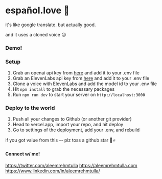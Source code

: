 # español.love 💌

it's like google translate. but actually good.

and it uses a cloned voice 😉

### Demo!

### Setup

1. Grab an openai api key from [here](https://beta.openai.com/) and add it to your .env file
2. Grab an ElevenLabs api key from [here](https://beta.elevenlabs.io/speech-synthesis) and add it to your .env file
3. Clone a voice with ElevenLabs and add the model id to your .env file
4. Hit `npm install` to grab the necessary packages
5. Run `npm run dev` to start your server on `http://localhost:3000`

### Deploy to the world

1. Push all your changes to Github (or another git provider)
2. Head to vercel.app, import your repo, and hit deploy
3. Go to settings of the deployment, add your .env, and rebuild

if you got value from this -- plz toss a github star 🙂⭐

#### Connect w/ me!

https://twitter.com/aleemrehmtulla
https://aleemrehmtulla.com
https://www.linkedin.com/in/aleemrehmtulla/
